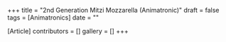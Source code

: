 +++
title = "2nd Generation Mitzi Mozzarella (Animatronic)"
draft = false
tags = [Animatronics]
date = ""

[Article]
contributors = []
gallery = []
+++
